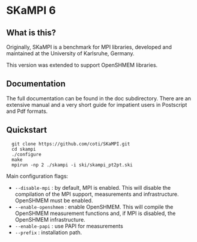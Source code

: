 # SKaMPI 6


## What is this?

Originally, SKaMPI is a benchmark for MPI libraries, developed and
maintained at the University of Karlsruhe, Germany.

This version was extended to support OpenSHMEM libraries.

## Documentation

The full documentation can be found in the doc subdirectory.  There
are an extensive manual and a very short guide for impatient users in
Postscript and Pdf formats.

## Quickstart

```
  git clone https://github.com/coti/SKaMPI.git
  cd skampi
  ./configure
  make
  mpirun -np 2 ./skampi -i ski/skampi_pt2pt.ski
```


Main configuration flags:
* `--disable-mpi` : by default, MPI is enabled. This will disable the compilation of the MPI support, measurements and infrastructure. OpenSHMEM must be enabled.
* `--enable-openshmem` : enable OpenSHMEM. This will compile the OpenSHMEM  measurement functions and, if MPI is disabled, the OpenSHMEM infrastructure.
* `--enable-papi` : use PAPI for measurements
* `--prefix` : installation path.

